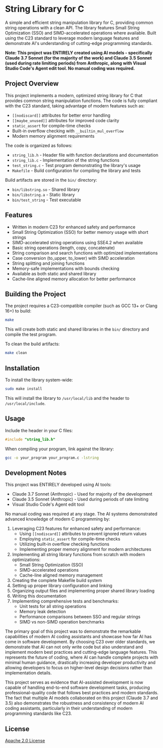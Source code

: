 # String Library for C

A simple and efficient string manipulation library for C, providing common string operations with a clean API. The library features Small String Optimization (SSO) and SIMD-accelerated operations where available. Built using the C23 standard to leverage modern language features and demonstrate AI's understanding of cutting-edge programming standards.

**Note: This project was ENTIRELY created using AI models - specifically Claude 3.7 Sonnet (for the majority of the work) and Claude 3.5 Sonnet (used during rate limiting periods) from Anthropic, along with Visual Studio Code's Agent edit tool. No manual coding was required.**

## Project Overview

This project implements a modern, optimized string library for C that provides common string manipulation functions. The code is fully compliant with the C23 standard, taking advantage of modern features such as:

- `[[nodiscard]]` attributes for better error handling
- `[[maybe_unused]]` attributes for improved code clarity
- `static_assert` for compile-time checks
- Built-in overflow checking with `__builtin_mul_overflow`
- Modern memory alignment requirements

The code is organized as follows:

- `string_lib.h` - Header file with function declarations and documentation
- `string_lib.c` - Implementation of the string functions
- `test_string.c` - Test program demonstrating the library's usage
- `Makefile` - Build configuration for compiling the library and tests

Build artifacts are stored in the `bin/` directory:
- `bin/libstring.so` - Shared library
- `bin/libstring.a` - Static library
- `bin/test_string` - Test executable

## Features

- Written in modern C23 for enhanced safety and performance
- Small String Optimization (SSO) for better memory usage with short strings
- SIMD-accelerated string operations using SSE4.2 when available
- Basic string operations (length, copy, concatenate)
- String comparison and search functions with optimized implementations
- Case conversion (to_upper, to_lower) with SIMD acceleration
- String splitting and joining functions
- Memory-safe implementations with bounds checking
- Available as both static and shared library
- Cache-line aligned memory allocation for better performance

## Building the Project

The project requires a C23-compatible compiler (such as GCC 13+ or Clang 16+) to build:

```bash
make
```

This will create both static and shared libraries in the `bin/` directory and compile the test program.

To clean the build artifacts:

```bash
make clean
```

## Installation

To install the library system-wide:

```bash
sudo make install
```

This will install the library to `/usr/local/lib` and the header to `/usr/local/include`.

## Usage

Include the header in your C files:

```c
#include "string_lib.h"
```

When compiling your program, link against the library:

```bash
gcc -o your_program your_program.c -lstring
```

## Development Notes

This project was ENTIRELY developed using AI tools:

- Claude 3.7 Sonnet (Anthropic) - Used for majority of the development
- Claude 3.5 Sonnet (Anthropic) - Used during periods of rate limiting
- Visual Studio Code's Agent edit tool

No manual coding was required at any stage. The AI systems demonstrated advanced knowledge of modern C programming by:

1. Leveraging C23 features for enhanced safety and performance:
   - Using `[[nodiscard]]` attributes to prevent ignored return values
   - Employing `static_assert` for compile-time checks
   - Utilizing built-in overflow checking functions
   - Implementing proper memory alignment for modern architectures
2. Implementing all string library functions from scratch with modern optimizations:
   - Small String Optimization (SSO)
   - SIMD-accelerated operations
   - Cache-line aligned memory management
3. Creating the complete Makefile build system
4. Setting up proper library configuration and linking
5. Organizing output files and implementing proper shared library loading
6. Writing this documentation
7. Implementing comprehensive tests and benchmarks:
   - Unit tests for all string operations
   - Memory leak detection
   - Performance comparisons between SSO and regular strings
   - SIMD vs non-SIMD operation benchmarks

The primary goal of this project was to demonstrate the remarkable capabilities of modern AI coding assistants and showcase how far AI has come in software development. By choosing C23 over older standards, we demonstrate that AI can not only write code but also understand and implement modern best practices and cutting-edge language features. This represents the future of coding, where AI can handle complete projects with minimal human guidance, drastically increasing developer productivity and allowing developers to focus on higher-level design decisions rather than implementation details.

This project serves as evidence that AI-assisted development is now capable of handling end-to-end software development tasks, producing professional-quality code that follows best practices and modern standards. The fact that multiple AI models collaborated on this project (Claude 3.7 and 3.5) also demonstrates the robustness and consistency of modern AI coding assistants, particularly in their understanding of modern programming standards like C23.

## License

[Apache 2.0 License](LICENSE)
